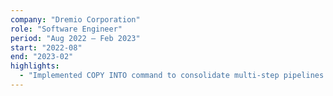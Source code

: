 ```yaml
---
company: "Dremio Corporation"
role: "Software Engineer"
period: "Aug 2022 – Feb 2023"
start: "2022-08"
end: "2023-02"
highlights:
  - "Implemented COPY INTO command to consolidate multi-step pipelines into one, simplifying user workflows."
---
```

